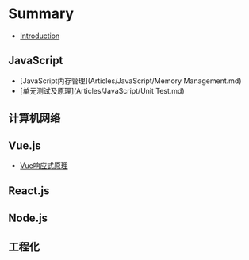 # Summary

* [Introduction](README.md)

## JavaScript

* [JavaScript内存管理](Articles/JavaScript/Memory Management.md)
* [单元测试及原理](Articles/JavaScript/Unit Test.md)

## 计算机网络

## Vue.js

* [Vue响应式原理](Articles/Vue/reactive.md)

## React.js

## Node.js

## 工程化



